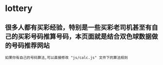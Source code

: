 # lottery
##  很多人都有买彩经验，特别是一些买彩老司机甚至有自己的买彩号码推算号码，本页面就是结合双色球数据做的号码推荐网站
    如果你有自己的号码算法,可以直接修改 "js/calc.js" 文件下的算法规则
    
